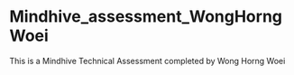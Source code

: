 # Mindhive_assessment_WongHorngWoei
 This is a Mindhive Technical Assessment completed by Wong Horng Woei
